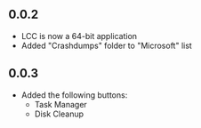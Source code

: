 ## 0.0.2

- LCC is now a 64-bit application
- Added "Crashdumps" folder to "Microsoft" list


## 0.0.3

- Added the following buttons:
    - Task Manager
    - Disk Cleanup
